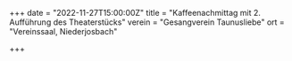+++
date = "2022-11-27T15:00:00Z"
title = "Kaffeenachmittag mit 2. Aufführung des Theaterstücks"
verein = "Gesangverein Taunusliebe"
ort = "Vereinssaal, Niederjosbach"

+++

